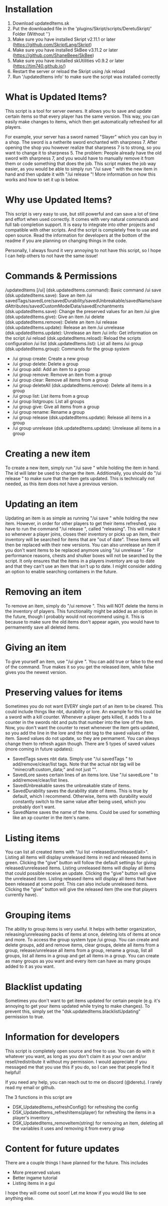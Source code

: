 
# Installation

1. Download updatedItems.sk
2. Put the downloaded file in the 'plugins/Skript/scripts/DeretuSkript/' Folder (Without '')
3. Make sure you have installed Skript v2.11.1 or later (https://github.com/SkriptLang/Skript)
4. Make sure you have installed SkBee v3.11.2 or later (https://github.com/ShaneBeee/SkBee)
5. Make sure you have installed skUtilities v0.9.2 or later (https://tim740.github.io/)
6. Restart the server or reload the Skript using /sk reload
7. Run '/updatedItems info' to make sure the script was installed correctly


# What is Updated Items?

This script is a tool for server owners. It allows you to save and update certain items so that every player has the same version. This way, you can easily make changes to items, which then get automatically refreshed for all players.

For example, your server has a sword named "Slayer" which you can buy in a shop. The sword is a netherite sword enchanted with sharpness 7.
After opening the shop you however realize that sharpness 7 is to strong, so you want to change it to sharpness 5. The problem: People already have the old sword with sharpness 7, and you would have to manually remove it from them or code something that does the job.
This script makes the job way easier, as you would be able to simply run "/ui save <id>" with the new item in hand and then update it with "/ui release <id>"!
More information on how this works and how to set it up is below.


# Why use Updated Items?

This script is very easy to use, but still powerful and can save a lot of time and effort when used correctly.
It comes with very natural commands and full tab completion support.
It is easy to integrate into other projects and compatible with other scripts.
And the script is completely free to use and open source. Read the information for developers at the bottom of the readme if you are planning on changing things in the code.

Personally, I always found it very annoying to not have this script, so I hope I can help others to not have the same issue!


# Commands & Permissions

/updatedItems [/ui] (dsk.updatedItems.command): Basic command
/ui save (dsk.updatedItems.save): Save an item
/ui savedTags/savedLore/savedDurability/savedUnbreakable/savedName/savedAttributes/savedCustomModelData/savedEnchantments (dsk.updatedItems.save): Change the preserved values for an item
/ui give (dsk.updatedItems.give): Give an item
/ui delete (dsk.updatedItems.remove): Delete an item
/ui release (dsk.updatedItems.update): Release an item
/ui unrelease (dsk.updatedItems.update): Unrelease an item
/ui info: Get information on the script
/ui reload (dsk.updatedItems.reload): Reload the scripts configuration
/ui list (dsk.updatedItems.list): List all items
/ui group (dsk.updatedItems.group): Commands for the group system
 - /ui group create: Create a new group
 - /ui group delete: Delete a group
 - /ui group add: Add an item to a group
 - /ui group remove: Remove an item from a group
 - /ui group clear: Remove all items from a group
 - /ui group deleteAll (dsk.updatedItems.remove): Delete all items in a group
 - /ui group list: List items from a group
 - /ui group listgroups: List all groups
 - /ui group give: Give all items from a group
 - /ui group rename: Rename a group
 - /ui group release (dsk.updatedItems.update): Release all items in a group
 - /ui group unrelease (dsk.updatedItems.update): Unrelease all items in a group


# Creating a new item

To create a new item, simply run "/ui save <id>" while holding the item in hand. The id will later be used to change the item.
Additionally, you should do "/ui release <id>" to make sure that the item gets updated. This is technically not needed, as this item does not have a previous version.


# Updating an item

Updating an item is as simple as running "/ui save <id>" while holding the new item.
However, in order for other players to get their items refreshed, you have to run the command "/ui release <id>", called "releasing". This will make it so whenever a player joins, closes their inventory or picks up an item, their inventory will be searched for items that are "out of date". These items will then be replaced with their new versions.
You can also unrelease an item if you don't want items to be replaced anymore using "/ui unrelease <id>".
For performance reasons, chests and shulker boxes will not be searched by the script. It only ensures that the items in a players inventory are up to date and that they can't use an item that isn't up to date. I might consider adding an option to enable searching containers in the future.


# Removing an item

To remove an item, simply do "/ui remove <id>". This will NOT delete the items in the inventory of players.
This functionality might be added as an option in the future, though I probably would not recommend using it. This is because to make sure the old items don't appear again, you would have to permamently save all deleted items.


# Giving an item

To give yourself an item, use "/ui give <id>". You can add true or false to the end of the command. True makes it so you get the released item, while false gives you the newest version.


# Preserving values for items

Sometimes you do not want EVERY single part of an item to be cleared. This could include things like nbt, durability or lore.
An example for this could be a sword with a kill counter. Whenever a player gets killed, it adds 1 to a counter in the swords nbt and puts that number into the lore of the item. Now, you don't want the counter to reset whenever the item gets updated, so you add the line in the lore and the nbt tag to the saved values of the item.
Saved values do not update, so they are permament. You can always change them to refresh again though.
There are 5 types of saved values (more coming in future updates):
 - SavedTags saves nbt data. Simply use "/ui savedTags <id> <action>" to add/remove/clear/list tags. Note that the actual nbt tag will be "minecraft:custom_data;<your tag>" and not just "<your tag>".
 - SavedLore saves certain lines of an items lore. Use "/ui savedLore <id> <action>" to add/remove/clear/list lines.
 - SavedUnbreakable saves the unbreakable state of items.
 - SavedDurability saves the durability state of items. This is true by default, which I recommend. Otherwise, items with durability would constantly switch to the same value after being used, which you probably don't want.
 - SavedName saves the name of the items. Could be used for something like an xp counter in the item's name.


# Listing items

You can list all created items with "/ui list <released/unreleased/all>". 
Listing all items will display unreleased items in red and released items in green. Clicking the "give" button will follow the default settings for giving released/unreleased items.
Listing unreleased items will display all items that could possible receive an update. Clicking the "give" button will give the unreleased item.
Listing released items will display all items that have been released at some point. This can also include unreleased items. Clicking the "give" button will give the released item (the one that players currently have).


# Grouping items

The ability to group items is very useful. It helps with better organization, releasing/unreleasing packs of items at once, deleting lots of items at once and more.
To access the group system type /ui group. You can create and delete groups, add and remove items, clear groups, delete all items from a group, release/unrelease all items from a group, rename a group, list all groups, list all items in a group and get all items in a group.
You can create as many groups as you want and every item can have as many groups added to it as you want.


# Blacklist updating

Sometimes you don't want to get items updated for certain people (e.g. it's annoying to get your items updated while trying to make changes). To prevent this, simply set the "dsk.updatedItems.blacklistUpdating" permission to true.


# 


# Information for developers

This script is completely open source and free to use. You can do with it whatever you want, as long as you don't claim it as your own and/or resell/redistribute it without my permission.
I would appreciate if you messaged me that you use this if you do, so I can see that people find it helpful!

If you need any help, you can reach out to me on discord (@deretu). I rarely read my email or github.

The 3 functions in this script are
 - DSK_UpdatedItems_refreshConfig() for refreshing the config
 - DSK_UpdatedItems_refreshItems(player) for refreshing the items in a player's inventory
 - DSK_UpdatedItems_removeItem(string) for removing an item, deleting all the variables it uses and removing it from every group


# Content for future updates

There are a couple things I have planned for the future. This includes
 - More preserved values
 - Better ingame tutorial
 - Listing items in a gui

I hope they will come out soon! Let me know if you would like to see anything else.
